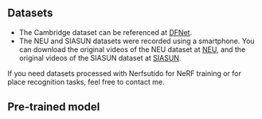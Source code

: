 ## Datasets

- The Cambridge dataset can be referenced at [DFNet](https://github.com/activevisionlab/dfnet).
- The NEU and SIASUN datasets were recorded using a smartphone. You can download the original videos of the NEU dataset at [NEU](https://kaggle.com/datasets/9e09bf4ac09c14f13af80e55fd273114351bba1e1a8a49554de7fe7b58142d99), and the original videos of the SIASUN dataset at [SIASUN](https://kaggle.com/datasets/cacfaab9b6c68e3cc0ad0ed2b425302f47d302a789d9dc8c559255a67baa817d).

If you need datasets processed with Nerfsutido for NeRF training or for place recognition tasks, feel free to contact me.

## Pre-trained model
